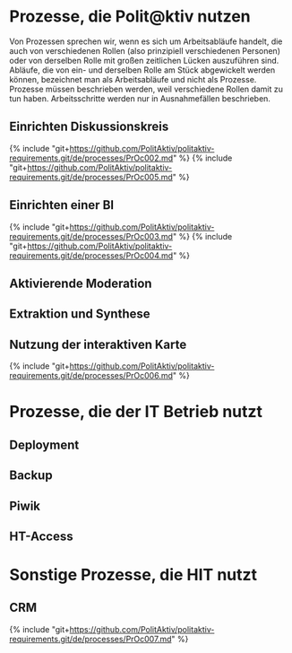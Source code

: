 
# Prozesse, die Polit@ktiv nutzen

Von Prozessen sprechen wir, wenn es sich um Arbeitsabläufe handelt, die auch von verschiedenen Rollen (also prinzipiell verschiedenen Personen) oder von derselben Rolle mit großen zeitlichen Lücken auszuführen sind.
Abläufe, die von ein- und derselben Rolle am Stück abgewickelt werden können, bezeichnet man als Arbeitsabläufe und nicht als Prozesse.
Prozesse müssen beschrieben werden, weil verschiedene Rollen damit zu tun haben. Arbeitsschritte werden nur in Ausnahmefällen beschrieben.
## Einrichten Diskussionskreis 
{% include "git+https://github.com/PolitAktiv/politaktiv-requirements.git/de/processes/PrOc002.md" %}
{% include "git+https://github.com/PolitAktiv/politaktiv-requirements.git/de/processes/PrOc005.md" %}
## Einrichten einer BI                                                        
{% include "git+https://github.com/PolitAktiv/politaktiv-requirements.git/de/processes/PrOc003.md" %}
{% include "git+https://github.com/PolitAktiv/politaktiv-requirements.git/de/processes/PrOc004.md" %}
## Aktivierende Moderation
## Extraktion und Synthese
## Nutzung der interaktiven Karte  
{% include "git+https://github.com/PolitAktiv/politaktiv-requirements.git/de/processes/PrOc006.md" %}

# Prozesse, die der IT Betrieb nutzt
## Deployment
## Backup
## Piwik
## HT-Access

# Sonstige Prozesse, die HIT nutzt
## CRM                                             
{% include "git+https://github.com/PolitAktiv/politaktiv-requirements.git/de/processes/PrOc007.md" %}


